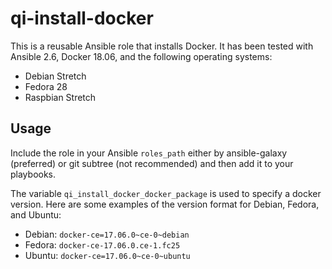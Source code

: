 # qi-install-docker

This is a reusable Ansible role that installs Docker.
It has been tested with Ansible 2.6, Docker 18.06, and the following operating systems:

  * Debian Stretch
  * Fedora 28
  * Raspbian Stretch

## Usage

Include the role in your Ansible `roles_path` either by ansible-galaxy (preferred) or git subtree (not recommended) and then add it to your playbooks.

The variable `qi_install_docker_docker_package` is used to specify a docker version.  Here are some examples of the version format for Debian, Fedora, and Ubuntu:

  * Debian: `docker-ce=17.06.0~ce-0~debian`
  * Fedora: `docker-ce-17.06.0.ce-1.fc25`
  * Ubuntu: `docker-ce=17.06.0~ce-0~ubuntu`
